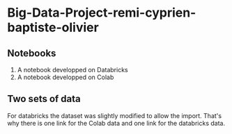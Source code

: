 # Big-Data-Project-remi-cyprien-baptiste-olivier

## Notebooks

1. A notebook developped on Databricks
2. A notebook developped on Colab

## Two sets of data

For databricks the dataset was slightly modified to allow the import. That's why there is one link for the Colab data and one link for the databricks data.
